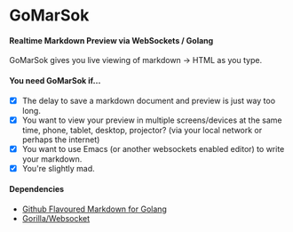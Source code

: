 
# GoMarSok

#### Realtime Markdown Preview via WebSockets / Golang

GoMarSok gives you live viewing of markdown → HTML as you type.

#### You need GoMarSok if...

- [x] The delay to save a markdown document and preview is just way
    too long.
- [x] You want to view your preview in multiple screens/devices at the
    same time, phone, tablet, desktop, projector? (via your local
    network or perhaps the internet)
- [x] You want to use Emacs (or another websockets enabled editor) to
    write your markdown.
- [x] You're slightly mad.

#### Dependencies

- [Github Flavoured Markdown for Golang](https://github.com/shurcooL/github_flavored_markdown)
- [Gorilla/Websocket](https://github.com/gorilla/websocket)
